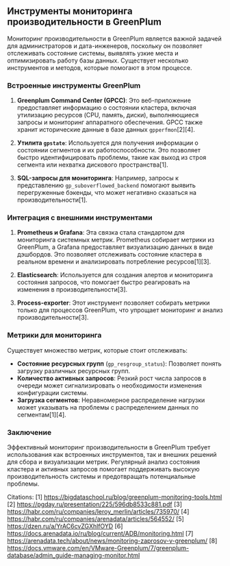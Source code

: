 ## Инструменты мониторинга производительности в GreenPlum

Мониторинг производительности в GreenPlum является важной задачей для администраторов и дата-инженеров, поскольку он позволяет отслеживать состояние системы, выявлять узкие места и оптимизировать работу базы данных. Существует несколько инструментов и методов, которые помогают в этом процессе.

### Встроенные инструменты GreenPlum

1. **Greenplum Command Center (GPCC)**: Это веб-приложение предоставляет информацию о состоянии кластера, включая утилизацию ресурсов (CPU, память, диски), выполняющиеся запросы и мониторинг аппаратного обеспечения. GPCC также хранит исторические данные в базе данных `gpperfmon`[2][4].

2. **Утилита `gpstate`**: Используется для получения информации о состоянии сегментов и их работоспособности. Это позволяет быстро идентифицировать проблемы, такие как выход из строя сегмента или нехватка дискового пространства[1].

3. **SQL-запросы для мониторинга**: Например, запросы к представлению `gp_suboverflowed_backend` помогают выявить перегруженные бэкенды, что может негативно сказаться на производительности[1].

### Интеграция с внешними инструментами

1. **Prometheus и Grafana**: Эта связка стала стандартом для мониторинга системных метрик. Prometheus собирает метрики из GreenPlum, а Grafana предоставляет визуализацию данных в виде дэшбордов. Это позволяет отслеживать состояние кластера в реальном времени и анализировать потребление ресурсов[1][3].

2. **Elasticsearch**: Используется для создания алертов и мониторинга состояния запросов, что помогает быстро реагировать на изменения в производительности[3].

3. **Process-exporter**: Этот инструмент позволяет собирать метрики только для процессов GreenPlum, что упрощает мониторинг и анализ производительности[3].

### Метрики для мониторинга

Существует множество метрик, которые стоит отслеживать:

- **Состояние ресурсных групп** (`gp_resgroup_status`): Позволяет понять загрузку различных ресурсных групп.
- **Количество активных запросов**: Резкий рост числа запросов в очереди может сигнализировать о необходимости изменения конфигурации системы.
- **Загрузка сегментов**: Неравномерное распределение нагрузки может указывать на проблемы с распределением данных по сегментам[1][4].

### Заключение

Эффективный мониторинг производительности в GreenPlum требует использования как встроенных инструментов, так и внешних решений для сбора и визуализации метрик. Регулярный анализ состояния кластера и активных запросов помогает поддерживать высокую производительность системы и предотвращать потенциальные проблемы.

Citations:
[1] https://bigdataschool.ru/blog/greenplum-monitoring-tools.html
[2] https://pgday.ru/presentation/225/596db8533c881.pdf
[3] https://habr.com/ru/companies/leroy_merlin/articles/735970/
[4] https://habr.com/ru/companies/arenadata/articles/564552/
[5] https://dzen.ru/a/YrAC6cvZGXhlfOYD
[6] https://docs.arenadata.io/ru/blog/current/ADB/monitoring.html
[7] https://arenadata.tech/about/news/monitoring-zaprosov-v-greenplum/
[8] https://docs.vmware.com/en/VMware-Greenplum/7/greenplum-database/admin_guide-managing-monitor.html